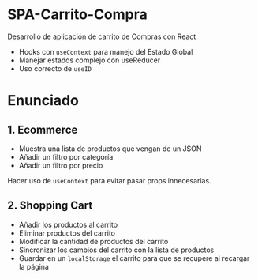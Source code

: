 # SPA-Carrito-Compra
Desarrollo de aplicación de carrito de Compras con React

- Hooks con `useContext` para manejo del Estado Global
- Manejar estados complejo con useReducer
- Uso correcto de `useID`

# Enunciado
## 1. Ecommerce
- Muestra una lista de productos que vengan de un JSON
- Añadir un filtro por categoría
- Añadir un filtro por precio

Hacer uso de `useContext` para evitar pasar props innecesarias.

## 2. Shopping Cart
- Añadir los productos al carrito
- Eliminar productos del carrito
- Modificar la cantidad de productos del carrito
- Sincronizar los cambios del carrito con la lista de productos
- Guardar en un `localStorage` el carrito para que se recupere al recargar la página
